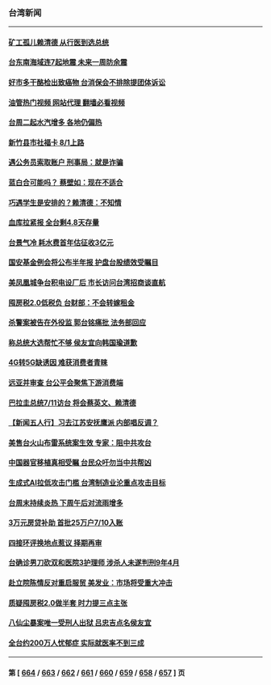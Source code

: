 ### 台湾新闻
---
#### [矿工孤儿赖清德 从行医到选总统](../../pages/ncid1349361/n14031104.md?07100845) 
#### [台东南海域连7起地震 未来一周防余震](../../pages/ncid1349361/n14031088.md?07100845) 
#### [好市多干酪检出致癌物 台消保会不排除提团体诉讼](../../pages/ncid1349361/n14031090.md?07100845) 
#### [油管热门视频 网站代理 翻墙必看视频](http://138.2.39.72:81/youtube.html?epic-marker?07100845)
#### [台周二起水汽增多 各地仍偏热](../../pages/ncid1349361/n14031093.md?07100845) 
#### [新竹县市社福卡 8/1上路](../../pages/ncid1349361/n14031094.md?07100845) 
#### [遇公务员索取账户 刑事局：就是诈骗](../../pages/ncid1349361/n14031098.md?07100845) 
#### [蓝白合可能吗？ 蔡壁如：现在不适合](../../pages/ncid1349361/n14031107.md?07100845) 
#### [巧遇学生是安排的？赖清德：不知情](../../pages/ncid1349361/n14031105.md?07100845) 
#### [血库拉紧报 全台剩4.8天存量](../../pages/ncid1349361/n14031096.md?07100845) 
#### [台景气冷 耗水费首年估征收3亿元](../../pages/ncid1349361/n14031126.md?07100845) 
#### [国安基金例会将公布半年报 护盘台股绩效受瞩目](../../pages/ncid1349361/n14031125.md?07100845) 
#### [美凤凰城争台积电设厂后 市长访问台湾招商谈直航](../../pages/ncid1349361/n14031130.md?07100845) 
#### [囤房税2.0低税负 台财部：不会转嫁租金](../../pages/ncid1349361/n14031128.md?07100845) 
#### [杀警案被告在外役监 郭台铭痛批 法务部回应](../../pages/ncid1349361/n14031110.md?07100845) 
#### [称总统大选帮忙不够 侯友宜向韩国瑜道歉](../../pages/ncid1349361/n14031108.md?07100845) 
#### [4G转5G缺诱因  难获消费者青睐](../../pages/ncid1349361/n14031067.md?07100845) 
#### [远亚并审查 台公平会聚焦下游消费端](../../pages/ncid1349361/n14031059.md?07100845) 
#### [巴拉圭总统7/11访台 将会蔡英文、赖清德](../../pages/ncid1349361/n14031053.md?07100845) 
#### [【新闻五人行】习去江苏安抚鹰派 内部唱反调？](../../pages/ncid1349361/n14030865.md?07100845) 
#### [美售台火山布雷系统案生效 专家：阻中共攻台](../../pages/ncid1349361/n14030307.md?07100845) 
#### [中国器官移植真相受瞩 台民众吁勿当中共帮凶](../../pages/ncid1349361/n14030118.md?07100845) 
#### [生成式AI拉低攻击门槛 台湾制造业沦重点攻击目标](../../pages/ncid1349361/n14030350.md?07100845) 
#### [台周末持续炎热 下周午后对流雨增多](../../pages/ncid1349361/n14030351.md?07100845) 
#### [3万元房贷补助 首批25万户7/10入账](../../pages/ncid1349361/n14030362.md?07100845) 
#### [四接环评换地点惹议 择期再审](../../pages/ncid1349361/n14030336.md?07100845) 
#### [台确诊男刀砍双和医院3护理师 涉杀人未遂判刑9年4月](../../pages/ncid1349361/n14030360.md?07100845) 
#### [赴立院陈情反对重启服贸 美发业：市场将受重大冲击](../../pages/ncid1349361/n14030334.md?07100845) 
#### [质疑囤房税2.0做半套 时力提三点主张](../../pages/ncid1349361/n14030363.md?07100845) 
#### [八仙尘暴案唯一受刑人出狱 吕忠吉点名侯友宜](../../pages/ncid1349361/n14030339.md?07100845) 
#### [全台约200万人忧郁症 实际就医率不到三成](../../pages/ncid1349361/n14030365.md?07100845) 

---
#### 第 [ [664](./664.md?07100845) / [663](./663.md?07100845) / [662](./662.md?07100845) / [661](./661.md?07100845) / [660](./660.md?07100845) / [659](./659.md?07100845) / [658](./658.md?07100845) / [657](./657.md?07100845) ] 页
